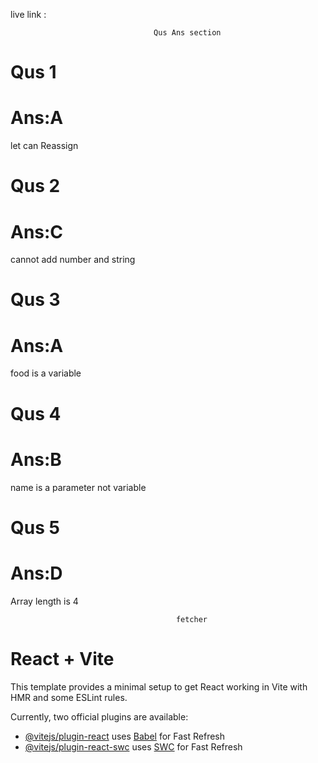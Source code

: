 live link :

                                    Qus Ans section
                                    
  <h1>Qus 1</h1>
  <h1>Ans:A</h1>
  <p>let can  Reassign</p>
  <h1>Qus 2</h1>
  <h1>Ans:C</h1>
  <p>cannot add number and string</p>
  <h1>Qus 3</h1>
  <h1>Ans:A</h1>
  <p>food is a variable</p>
  <h1>Qus 4</h1>
  <h1>Ans:B</h1>
  <p>name is a parameter not variable</p>
  <h1>Qus 5</h1>
  <h1>Ans:D</h1>
  <p>Array length is 4</p>

                                         fetcher




# React + Vite

This template provides a minimal setup to get React working in Vite with HMR and some ESLint rules.

Currently, two official plugins are available:

- [@vitejs/plugin-react](https://github.com/vitejs/vite-plugin-react/blob/main/packages/plugin-react/README.md) uses [Babel](https://babeljs.io/) for Fast Refresh
- [@vitejs/plugin-react-swc](https://github.com/vitejs/vite-plugin-react-swc) uses [SWC](https://swc.rs/) for Fast Refresh
